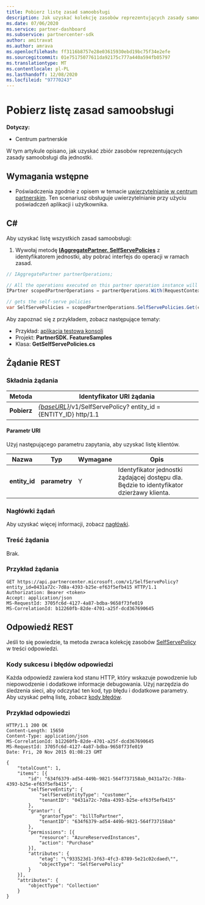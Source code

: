 ```yaml
---
title: Pobierz listę zasad samoobsługi
description: Jak uzyskać kolekcję zasobów reprezentujących zasady samoobsługi klienta.
ms.date: 07/06/2020
ms.service: partner-dashboard
ms.subservice: partnercenter-sdk
author: amitravat
ms.author: amrava
ms.openlocfilehash: ff3116b8757e28e03615930ebd19bc75f34e2efe
ms.sourcegitcommit: 01e75175077611da92175c777a440a594fb05797
ms.translationtype: MT
ms.contentlocale: pl-PL
ms.lasthandoff: 12/08/2020
ms.locfileid: "97770243"
---
```

# <a name="get-a-list-of-self-serve-policies"></a>Pobierz listę zasad samoobsługi

**Dotyczy:**

- Centrum partnerskie

W tym artykule opisano, jak uzyskać zbiór zasobów reprezentujących zasady samoobsługi dla jednostki.

## <a name="prerequisites"></a>Wymagania wstępne

- Poświadczenia zgodnie z opisem w temacie [uwierzytelnianie w centrum partnerskim](partner-center-authentication.md). Ten scenariusz obsługuje uwierzytelnianie przy użyciu poświadczeń aplikacji i użytkownika.

## <a name="c"></a>C\#

Aby uzyskać listę wszystkich zasad samoobsługi:

1. Wywołaj metodę [**IAggregatePartner. SelfServePolicies**](/dotnet/api/microsoft.store.partnercenter.iselfservepoliciescollection) z identyfikatorem jednostki, aby pobrać interfejs do operacji w ramach zasad.

``` csharp
// IAggregatePartner partnerOperations;

// All the operations executed on this partner operation instance will share the same correlation Id but will differ in request Id
IPartner scopedPartnerOperations = partnerOperations.With(RequestContextFactory.Instance.Create(Guid.NewGuid()));

// gets the self-serve policies
var SelfServePolicies = scopedPartnerOperations.SelfServePolicies.Get(customerIdAsEntity);
```

Aby zapoznać się z przykładem, zobacz następujące tematy:

- Przykład: [aplikacja testowa konsoli](console-test-app.md)
- Projekt: **PartnerSDK. FeatureSamples**
- Klasa: **GetSelfServePolicies.cs**

## <a name="rest-request"></a>Żądanie REST

### <a name="request-syntax"></a>Składnia żądania

| Metoda  | Identyfikator URI żądania                                                                   |
|---------|-------------------------------------------------------------------------------|
| **Pobierz** | [*{baseURL}*](partner-center-rest-urls.md)/v1/SelfServePolicy? entity_id = {ENTITY_ID} http/1.1 |

#### <a name="uri-parameter"></a>Parametr URI

Użyj następującego parametru zapytania, aby uzyskać listę klientów.

| Nazwa          | Typ       | Wymagane | Opis                                        |
|---------------|------------|----------|----------------------------------------------------|
| **entity_id** | **parametry** | Y        | Identyfikator jednostki żądającej dostępu dla. Będzie to identyfikator dzierżawy klienta. |

### <a name="request-headers"></a>Nagłówki żądań

Aby uzyskać więcej informacji, zobacz [nagłówki](headers.md).

### <a name="request-body"></a>Treść żądania

Brak.

### <a name="request-example"></a>Przykład żądania

```http
GET https://api.partnercenter.microsoft.com/v1/SelfServePolicy?entity_id=0431a72c-7d8a-4393-b25e-ef63f5efb415 HTTP/1.1
Authorization: Bearer <token>
Accept: application/json
MS-RequestId: 3705fc6d-4127-4a87-bdba-9658f73fe019
MS-CorrelationId: b12260fb-82de-4701-a25f-dcd367690645
```

## <a name="rest-response"></a>Odpowiedź REST

Jeśli to się powiedzie, ta metoda zwraca kolekcję zasobów [SelfServePolicy](self-serve-policy-resources.md#selfservepolicy) w treści odpowiedzi.

### <a name="response-success-and-error-codes"></a>Kody sukcesu i błędów odpowiedzi

Każda odpowiedź zawiera kod stanu HTTP, który wskazuje powodzenie lub niepowodzenie i dodatkowe informacje debugowania. Użyj narzędzia do śledzenia sieci, aby odczytać ten kod, typ błędu i dodatkowe parametry. Aby uzyskać pełną listę, zobacz [kody błędów](error-codes.md).

### <a name="response-example"></a>Przykład odpowiedzi

```http
HTTP/1.1 200 OK
Content-Length: 15650
Content-Type: application/json
MS-CorrelationId: b12260fb-82de-4701-a25f-dcd367690645
MS-RequestId: 3705fc6d-4127-4a87-bdba-9658f73fe019
Date: Fri, 20 Nov 2015 01:08:23 GMT

{
    "totalCount": 1,
    "items": [{
        "id": "634f6379-ad54-449b-9821-564f737158ab_0431a72c-7d8a-4393-b25e-ef63f5efb415",
        "selfServeEntity": {
            "selfServeEntityType": "customer",
            "tenantID": "0431a72c-7d8a-4393-b25e-ef63f5efb415"
        },
        "grantor": {
            "grantorType": "billToPartner",
            "tenantID": "634f6379-ad54-449b-9821-564f737158ab"
        },
        "permissions": [{
            "resource": "AzureReservedInstances",
            "action": "Purchase"
        }],
        "attributes": {
            "etag": "\"933523d1-3f63-4fc3-8789-5e21c02cdaed\"",
            "objectType": "SelfServePolicy"
        }
    }],
    "attributes": {
        "objectType": "Collection"
    }
}
```
